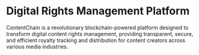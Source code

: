 # Digital Rights Management Platform
 ContentChain is a revolutionary blockchain-powered platform designed to transform digital content rights management, providing transparent, secure, and efficient royalty tracking and distribution for content creators across various media industries.
